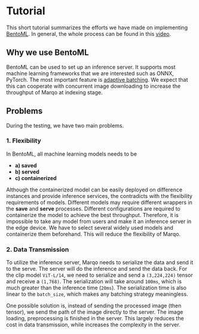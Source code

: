 # Tutorial

This short tutorial summarizes the efforts we have made on implementing [BentoML](https://www.bentoml.com/).
In general, the whole process can be found in this [video](https://www.youtube.com/watch?v=HHkmfI_yncc&ab_channel=ValerioVelardo-TheSoundofAI).

## Why we use BentoML

BentoML can be used to set up an inference server. It supports most machine learning frameworks that we are 
interested such as ONNX, PyTorch. The most important feature is [adaptive batching](https://docs.bentoml.org/en/latest/guides/batching.html).
We expect that this can cooperate with concurrent image downloading to increase the throughput of Marqo at 
indexing stage. 



## Problems

During the testing, we have two main problems. 

### 1. Flexibility

In BentoML, all machine learning models needs to be
- **a) saved** 
- **b) served**
- **c) containerized**

Although the containerized model can be easily deployed on difference instances and provide inference services, the contradicts with
the flexibility requirements of models. Different models may require different wrappers in the **save** and **serve** processes.
Different configurations are required to containerize the model to achieve the best throughput. Therefore, it is impossible to take any
model from users and make it an inference server in the edge device.
We have to select several widely used models and containerize them beforehand. This will reduce the flexibility of Marqo.

### 2. Data Transmission
To utilize the inference server, Marqo needs to serialize the data and send it to the serve. The server will do the inference and 
send the data back. For the clip model `ViT-L/14`, we need to serialize and send a `(3,224,224)` tensor and receive a `(1,768)`. The serialization 
will take around `100ms`, which is much greater than the inference time (`20ms`). The serialization time is also linear to the `batch_size`,
which makes any batching strategy meaningless.

One possible solution is, instead of sending the processed image (then tensor), we send the path of the image directly to the server. The image 
loading, preprocessing is finished in the server. This largely reduces the cost in data transmission, while increases the complexity in the server.


